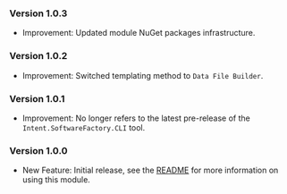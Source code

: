 ### Version 1.0.3

- Improvement: Updated module NuGet packages infrastructure.

### Version 1.0.2

- Improvement: Switched templating method to `Data File Builder`.

### Version 1.0.1

- Improvement: No longer refers to the latest pre-release of the `Intent.SoftwareFactory.CLI` tool.

### Version 1.0.0

- New Feature: Initial release, see the [README](https://github.com/IntentArchitect/Intent.Modules.NET/blob/development/Modules/Intent.Modules.ContinuousIntegration.AzurePipelines/README.md) for more information on using this module.
